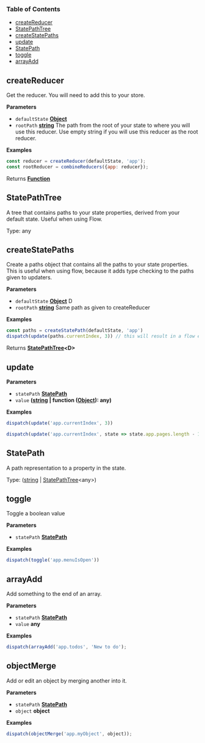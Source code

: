 <!-- Generated by documentation.js. Update this documentation by updating the source code. -->

### Table of Contents

-   [createReducer](#createreducer)
-   [StatePathTree](#statepathtree)
-   [createStatePaths](#createstatepaths)
-   [update](#update)
-   [StatePath](#statepath)
-   [toggle](#toggle)
-   [arrayAdd](#arrayadd)

## createReducer

Get the reducer. You will need to add this to your store.

**Parameters**

-   `defaultState` **[Object](https://developer.mozilla.org/en-US/docs/Web/JavaScript/Reference/Global_Objects/Object)** 
-   `rootPath` **[string](https://developer.mozilla.org/en-US/docs/Web/JavaScript/Reference/Global_Objects/String)** The path from the root of your state to where you will use this reducer. Use empty string if you will use
    this reducer as the root reducer.

**Examples**

```javascript
const reducer = createReducer(defaultState, 'app');
const rootReducer = combineReducers({app: reducer});
```

Returns **[Function](https://developer.mozilla.org/en-US/docs/Web/JavaScript/Reference/Statements/function)** 

## StatePathTree

A tree that contains paths to your state properties, derived from your default state. Useful when using Flow.

Type: any

## createStatePaths

Create a paths object that contains all the paths to your state properties. This is useful when using flow, because
it adds type checking to the paths given to updaters.

**Parameters**

-   `defaultState` **[Object](https://developer.mozilla.org/en-US/docs/Web/JavaScript/Reference/Global_Objects/Object)** D
-   `rootPath` **[string](https://developer.mozilla.org/en-US/docs/Web/JavaScript/Reference/Global_Objects/String)** Same path as given to createReducer

**Examples**

```javascript
const paths = createStatePath(defaultState, 'app')
dispatch(update(paths.currentIndex, 3)) // this will result in a flow error if currentIndex is not in your defaultState.
```

Returns **[StatePathTree](#statepathtree)&lt;D>** 

## update

**Parameters**

-   `statePath` **[StatePath](#statepath)** 
-   `value` **([string](https://developer.mozilla.org/en-US/docs/Web/JavaScript/Reference/Global_Objects/String) | function ([Object](https://developer.mozilla.org/en-US/docs/Web/JavaScript/Reference/Global_Objects/Object)): any)** 

**Examples**

```javascript
dispatch(update('app.currentIndex', 3))
```

```javascript
dispatch(update('app.currentIndex', state => state.app.pages.length - 1))
```

## StatePath

A path representation to a property in the state.

Type: ([string](https://developer.mozilla.org/en-US/docs/Web/JavaScript/Reference/Global_Objects/String) \| [StatePathTree](#statepathtree)&lt;any>)

## toggle

Toggle a boolean value

**Parameters**

-   `statePath` **[StatePath](#statepath)** 

**Examples**

```javascript
dispatch(toggle('app.menuIsOpen'))
```

## arrayAdd

Add something to the end of an array.

**Parameters**

-   `statePath` **[StatePath](#statepath)** 
-   `value` **any** 

**Examples**

```javascript
dispatch(arrayAdd('app.todos', 'New to do');
```

## objectMerge

Add or edit an object by merging another into it.

**Parameters**

-   `statePath` **[StatePath](#statepath)** 
-   `object` **object**

**Examples**

```javascript
dispatch(objectMerge('app.myObject', object));
```